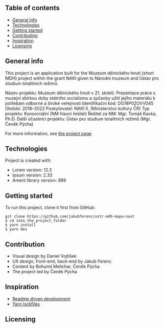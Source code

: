 ## Table of contents
* [General info](#general-info)
* [Technologies](#technologies)
* [Getting started](#getting-started)
* [Contributing](#contributing)
* [Inspiration](#inspiration)
* [Licensing](#licensing)

## General info
This project is an application built for the Muzeum dělnického hnutí (short MDH) project within the grant NAKI given to Národní muzeum and Ústav pro studium totalitních režimů.

Název projektu: Muzeum dělnického hnutí v 21. století.  Prezentace práce s muzejní sbírkou doby státního socialismu a způsoby užití jejího materiálu k potřebám odborné a široké veřejnosti
Identifikační kód: DG18P02OVV045
Období: 2018–2022
Poskytovatel: NAKI II. (Ministerstvo kultury ČR)
Typ projektu: Konsorciální (NM hlavní řešitel)
Řešitel za NM: Mgr. Tomáš Kavka, Ph.D.
Další účastníci projektu: Ústav pro studium totalitních režimů (Mgr. Čeněk Pýcha)

For more information, see [the project page](https://www.nm.cz/o-nas/odborna-cinnost/projekty/muzeum-delnickeho-hnuti-v-21-stoleti)

## Technologies
Project is created with:
* Lorem version: 12.3
* Ipsum version: 2.33
* Ament library version: 999
	
## Getting started
To run this project, clone it first from GitHub:

```
git clone https://github.com/jakubferenc/ustr-mdh-mapa-nuxt
$ cd into_the_project_folder
$ yarn install
$ yarn dev
```

## Contribution
* Visual design by Daniel Vojtíšek
* UX design, front-end, back-end by Jakub Ferenc
* Content by Bohumil Melichar, Čeněk Pýcha
* The project led by Čeněk Pýcha


## Inspiration
* [Readme driven development](https://tom.preston-werner.com/2010/08/23/readme-driven-development.html)
* [Yarn lockfiles](https://classic.yarnpkg.com/blog/2016/11/24/lockfiles-for-all/)

## Licensing
